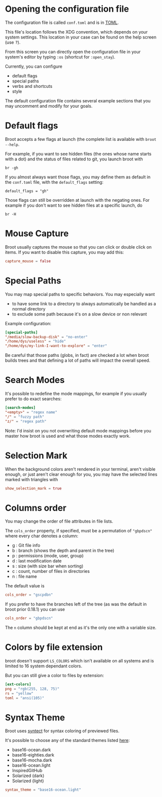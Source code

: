 
# Opening the configuration file

The configuration file is called `conf.toml` and is in [TOML](https://github.com/toml-lang/toml).

This file's location follows the XDG convention, which depends on your system settings. This location in your case can be found on the help screen (use <kbd>?</kbd>).

From this screen you can directly open the configuration file in your system's editor by typing `:os` (shortcut for `:open_stay`).

Currently, you can configure

* default flags
* special paths
* verbs and shortcuts
* style

The default configuration file contains several example sections that you may uncomment and modify for your goals.

# Default flags

Broot accepts a few flags at launch (the complete list is available with `broot --help`.

For example, if you want to see hidden files (the ones whose name starts with a dot) and the status of files related to git, you launch broot with

    br -gh

If you almost always want those flags, you may define them as default in the `conf.toml` file, with the `default_flags` setting:

    default_flags = "gh"

Those flags can still be overridden at launch with the negating ones. For example if you don't want to see hidden files at a specific launch, do

    br -H

# Mouse Capture

Broot usually captures the mouse so that you can click or double click on items. If you want to disable this capture, you may add this:

```toml
capture_mouse = false
```

# Special Paths

You may map special paths to specific behaviors. You may especially want

- to have some link to a directory to always automatically be handled as a normal directory
- to exclude some path because it's on a slow device or non relevant

Example configuration:

```toml
[special-paths]
"/media/slow-backup-disk" = "no-enter"
"/home/dys/useless" = "hide"
"/home/dys/my-link-I-want-to-explore" = "enter"
```

Be careful that those paths (globs, in fact) are checked a lot when broot builds trees and that defining a lot of paths will impact the overall speed.

# Search Modes

It's possible to redefine the mode mappings, for example if you usually prefer to do exact searches:

```toml
[search-modes]
"<empty>" = "regex name"
"/" = "fuzzy path"
"z/" = "regex path"
```

Note: I'd insist on you not overwriting default mode mappings before you master how broot is used and what those modes exactly work.

# Selection Mark

When the background colors aren't rendered in your terminal, aren't visible enough, or just aren't clear enough for you, you may have the selected lines marked with triangles with

```toml
show_selection_mark = true
```

# Columns order

You may change the order of file attributes in file lists.

The `cols_order` property, if specified, must be a permutation of `"gbpdscn"` where every char denotes a column:

*  g : Git file info
*  b : branch (shows the depth and parent in the tree)
*  p : permissions (mode, user, group)
*  d : last modification date
*  s : size (with size bar when sorting)
*  c : count, number of files in directories
*  n : file name

The default value is

```toml
cols_order = "gscpdbn"
```
If you prefer to have the branches left of the tree (as was the default in broot prior 0.18.1) you can use

```toml
cols_order = "gbpdscn"
```

The `n` column should be kept at end as it's the only one with a variable size.

# Colors by file extension

broot doesn't support `LS_COLORS` which isn't available on all systems and is limited to 16 system dependant colors.

But you can still give a color to files by extension:

```toml
[ext-colors]
png = "rgb(255, 128, 75)"
rs = "yellow"
toml = "ansi(105)"
```

# Syntax Theme

Broot uses [syntect](https://github.com/trishume/syntect) for syntax coloring of previewed files.

It's possible to choose any of the standard themes listed [here](https://docs.rs/syntect/latest/syntect/highlighting/struct.ThemeSet.html#impl):

* base16-ocean.dark
* base16-eighties.dark
* base16-mocha.dark
* base16-ocean.light
* InspiredGitHub
* Solarized (dark)
* Solarized (light)

```toml
syntax_theme = "base16-ocean.light"
```


